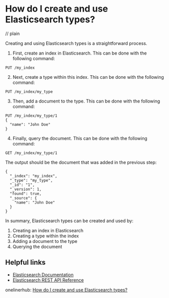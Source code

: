 # How do I create and use Elasticsearch types?
// plain

Creating and using Elasticsearch types is a straightforward process.

1. First, create an index in Elasticsearch. This can be done with the following command:
```
PUT /my_index
```

2. Next, create a type within this index. This can be done with the following command:
```
PUT /my_index/my_type
```

3. Then, add a document to the type. This can be done with the following command:
```
PUT /my_index/my_type/1
{
  "name": "John Doe"
}
```

4. Finally, query the document. This can be done with the following command:
```
GET /my_index/my_type/1
```
The output should be the document that was added in the previous step:
```
{
  "_index": "my_index",
  "_type": "my_type",
  "_id": "1",
  "_version": 1,
  "found": true,
  "_source": {
    "name": "John Doe"
  }
}
```

In summary, Elasticsearch types can be created and used by:
1. Creating an index in Elasticsearch
2. Creating a type within the index
3. Adding a document to the type
4. Querying the document

## Helpful links
- [Elasticsearch Documentation](https://www.elastic.co/guide/en/elasticsearch/reference/current/index.html)
- [Elasticsearch REST API Reference](https://www.elastic.co/guide/en/elasticsearch/reference/current/docs.html)

onelinerhub: [How do I create and use Elasticsearch types?](https://onelinerhub.com/elasticsearch/how-do-i-create-and-use-elasticsearch-types)
